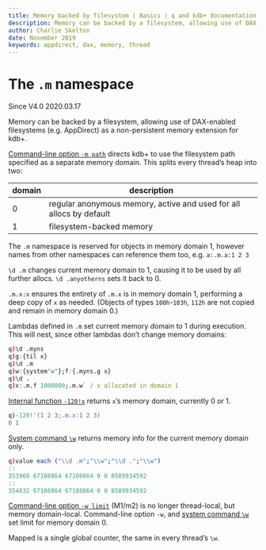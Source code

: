 ```yaml
---
title: Memory backed by filesystem | Basics | q and kdb+ documentation
description: Memory can be backed by a filesystem, allowing use of DAX-enabled filesystems (e.g. AppDirect) as a non-persistent memory extension for kdb+
author: Charlie Skelton
date: November 2019
keywords: appdirect, dax, memory, thread
---
```

# The `.m` namespace


Since V4.0 2020.03.17

Memory can be backed by a filesystem, allowing use of DAX-enabled filesystems (e.g. AppDirect) as a non-persistent memory extension for kdb+.

[Command-line option `-m path`](../basics/cmdline.md#-m-memory-domain) directs kdb+ to use the filesystem path specified as a separate memory domain. This splits every thread’s heap into two:

domain | description
-------|------------
0      | regular anonymous memory, active and used for all allocs by default
1      | filesystem-backed memory

The `.m` namespace is reserved for objects in memory domain 1, however names from other namespaces can reference them too, e.g. `a:.m.a:1 2 3`

`\d .m` changes current memory domain to 1, causing it to be used by all further allocs. `\d .anyotherns` sets it back to 0.

`.m.x:x` ensures the entirety of `.m.x` is in memory domain 1, performing a deep copy of `x` as needed. (Objects of types `100h`-`103h`, `112h` are not copied and remain in memory domain 0.)

Lambdas defined in `.m` set current memory domain to 1 during execution. This will nest, since other lambdas don’t change memory domains:

```q
q)\d .myns
q)g:{til x}
q)\d .m
q)w:{system"w"};f:{.myns.g x}
q)\d .
q)x:.m.f 1000000;.m.w` / x allocated in domain 1
```

[Internal function `-120!x`](../basics/internal.md#-120x-memory-domain) returns `x`’s memory domain, currently 0 or 1.

```q
q)-120!'(1 2 3;.m.x:1 2 3)
0 1
```

[System command `\w`](../basics/syscmds.md#w-workspace) returns memory info for the current memory domain only.

```q
q)value each ("\\d .m";"\\w";"\\d .";"\\w")
::
353968 67108864 67108864 0 0 8589934592
::
354032 67108864 67108864 0 0 8589934592
```

[Command-line option `-w limit`](../basics/cmdline.md#-w-workspace) (M1/m2) is no longer thread-local, but memory domain-local. Command-line option `-w`, and [system command `\w`](../basics/syscmds.md#w-workspace) set limit for memory domain 0.

Mapped is a single global counter, the same in every thread’s `\w`.

